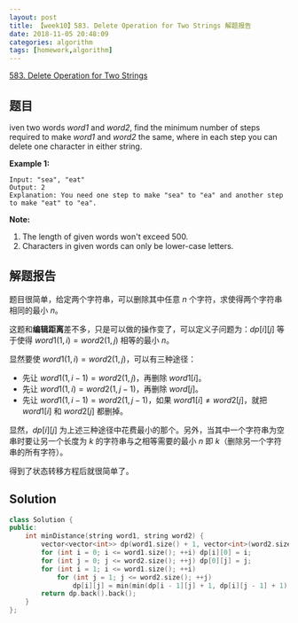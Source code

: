 ```yaml
---
layout: post
title: 【week10】583. Delete Operation for Two Strings 解题报告
date: 2018-11-05 20:48:09
categories: algorithm
tags: [homework,algorithm]
---
```


[583. Delete Operation for Two Strings](https://leetcode.com/problems/delete-operation-for-two-strings/description/)

<!--more--> 

## 题目

iven two words *word1* and *word2*, find the minimum number of steps required to make *word1* and *word2* the same, where in each step you can delete one character in either string.

**Example 1:**

```
Input: "sea", "eat"
Output: 2
Explanation: You need one step to make "sea" to "ea" and another step to make "eat" to "ea".
```



**Note:**

1. The length of given words won't exceed 500.
2. Characters in given words can only be lower-case letters.

## 解题报告

题目很简单，给定两个字符串，可以删除其中任意 $n$ 个字符，求使得两个字符串相同的最小 $n$。

这题和**编辑距离**差不多，只是可以做的操作变了，可以定义子问题为：$dp[i][j]$ 等于使得 $word1(1,i)=word2(1,j)$ 相等的最小 $n$。

显然要使 $word1(1,i)=word2(1,j)$，可以有三种途径：

- 先让 $word1(1,i-1)=word2(1,j)$，再删除 $word1[i]$。
- 先让 $word1(1,i)=word2(1,j-1)$，再删除 $word[j]$。
- 先让 $word1(1,i-1)=word2(1,j-1)$，如果 $word1[i]\ne word2[j]$，就把 $word1[i]$ 和 $word2[j]$ 都删掉。 

显然，$dp[i][j]$ 为上述三种途径中花费最小的那个。另外，当其中一个字符串为空串时要让另一个长度为 $k$ 的字符串与之相等需要的最小 $n$ 即 $k$（删除另一个字符串的所有字符）。

得到了状态转移方程后就很简单了。

## Solution

```cpp
class Solution {
public:
    int minDistance(string word1, string word2) {
        vector<vector<int>> dp(word1.size() + 1, vector<int>(word2.size() + 1, 0));
        for (int i = 0; i <= word1.size(); ++i) dp[i][0] = i;
        for (int j = 0; j <= word2.size(); ++j) dp[0][j] = j;
        for (int i = 1; i <= word1.size(); ++i)
            for (int j = 1; j <= word2.size(); ++j)
                dp[i][j] = min(min(dp[i - 1][j] + 1, dp[i][j - 1] + 1), dp[i - 1][j - 1] + (word1[i - 1] == word2[j - 1] ? 0 : 2));
        return dp.back().back();
    }
};
```

